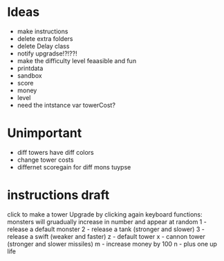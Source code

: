 Ideas
=====
- make instructions
- delete extra folders
- delete Delay class
- notify upgradse!?!??!
- make the difficulty level feaasible and fun
- printdata
- sandbox
 - score
 - money
 - level
- need the intstance var towerCost?

Unimportant
============
- diff towers have diff colors
- change tower costs
- differnet scoregain for diff mons tuypse


instructions draft
=====================
click to make a tower
Upgrade by clicking again
keyboard functions:
monsters will gruadually increase in number and appear at random 
1 - release a default monster
2 - release a tank (stronger and slower)
3 - release a swift (weaker and faster)
z - default tower
x - cannon tower (stronger and slower missiles)
m - increase money by 100
n - plus one up life

